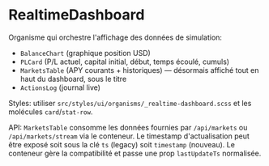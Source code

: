 # RealtimeDashboard

Organisme qui orchestre l'affichage des données de simulation:

- `BalanceChart` (graphique position USD)
- `PLCard` (P/L actuel, capital initial, début, temps écoulé, cumuls)
- `MarketsTable` (APY courants + historiques) — désormais affiché tout en haut du dashboard, sous le titre
- `ActionsLog` (journal live)

Styles: utiliser `src/styles/ui/organisms/_realtime-dashboard.scss` et les molécules `card`/`stat-row`.

API: `MarketsTable` consomme les données fournies par `/api/markets` ou `/api/markets/stream` via le conteneur. Le timestamp d'actualisation peut être exposé soit sous la clé `ts` (legacy) soit `timestamp` (nouveau). Le conteneur gère la compatibilité et passe une prop `lastUpdateTs` normalisée.


